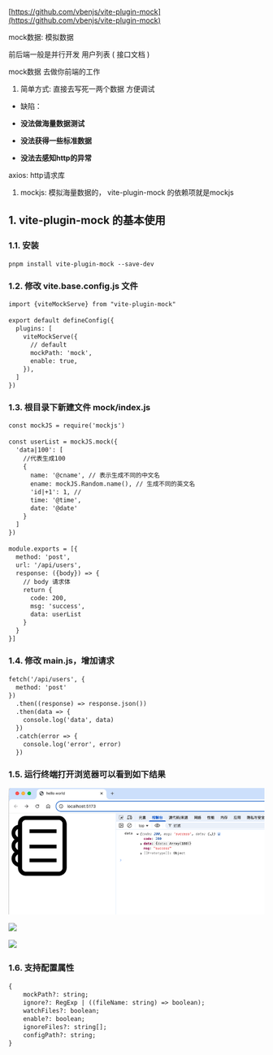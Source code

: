 [https://github.com/vbenjs/vite-plugin-mock](https://github.com/vbenjs/vite-plugin-mock)

mock数据: 模拟数据

前后端一般是并行开发 用户列表 ( 接口文档 )

mock数据 去做你前端的工作

1. 简单方式: 直接去写死一两个数据 方便调试

- 缺陷：

- **没法做海量数据测试**
- **没法获得一些标准数据**
- **没法去感知http的异常**

axios: http请求库

1. mockjs: 模拟海量数据的， vite-plugin-mock 的依赖项就是mockjs

## 1. vite-plugin-mock 的基本使用

### 1.1. 安装

```
pnpm install vite-plugin-mock --save-dev
```

### 1.2. 修改 vite.base.config.js 文件

```
import {viteMockServe} from "vite-plugin-mock"

export default defineConfig({
  plugins: [
    viteMockServe({
      // default
      mockPath: 'mock',
      enable: true,
    }),
  ]
})
```

### 1.3. 根目录下新建文件 mock/index.js

```
const mockJS = require('mockjs')

const userList = mockJS.mock({
  'data|100': [
    //代表生成100
    {
      name: '@cname', // 表示生成不同的中文名
      ename: mockJS.Random.name(), // 生成不同的英文名
      'id|+1': 1, //
      time: '@time',
      date: '@date'
    }
  ]
})

module.exports = [{
  method: 'post',
  url: '/api/users',
  response: ({body}) => {
    // body 请求体
    return {
      code: 200,
      msg: 'success',
      data: userList
    }
  }
}]
```

### 1.4. 修改 main.js，增加请求

```
fetch('/api/users', {
  method: 'post'
})
  .then((response) => response.json())
  .then(data => {
    console.log('data', data)
  })
  .catch(error => {
    console.log('error', error)
  })
```

### 1.5. 运行终端打开浏览器可以看到如下结果

![](./assets/1743953397940-f3718165-0341-4030-b0d1-13d3a4044ca8.png)

![](https://cdn.nlark.com/yuque/0/2025/png/1358855/1743953421782-dba9fd14-9056-4c28-8175-8038abb637f6.png)

![](https://cdn.nlark.com/yuque/0/2025/png/1358855/1743953433578-c81458eb-7f50-4a01-becf-f5a33327dac7.png)

### 1.6. 支持配置属性

```
{
    mockPath?: string;
    ignore?: RegExp | ((fileName: string) => boolean);
    watchFiles?: boolean;
    enable?: boolean;
    ignoreFiles?: string[];
    configPath?: string;
}
```